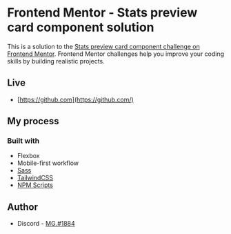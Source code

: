 # Frontend Mentor - Stats preview card component solution

This is a solution to the [Stats preview card component challenge on Frontend Mentor](https://www.frontendmentor.io/challenges/stats-preview-card-component-8JqbgoU62). Frontend Mentor challenges help you improve your coding skills by building realistic projects. 

## Live

- [https://github.com](https://github.com/)

## My process

### Built with

- Flexbox
- Mobile-first workflow
- [Sass](https://sass-lang.com/)
- [TailwindCSS](https://tailwindcss.com/)
- [NPM Scripts](https://docs.npmjs.com/cli/v7/using-npm/scripts)

## Author

- Discord - [MG.#1884](https://discord.com/users/473846740286570496/)
